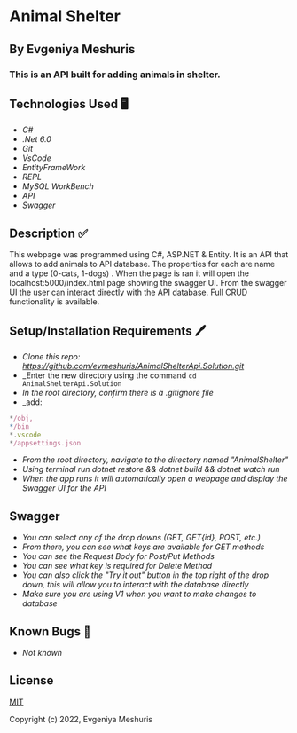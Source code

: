 # Animal Shelter

## By **Evgeniya Meshuris**

### This is an API built for adding animals in shelter.

## Technologies Used 🖥️

* _C#_
* _.Net 6.0_
* _Git_
* _VsCode_
* _EntityFrameWork_
* _REPL_
* _MySQL WorkBench_
* _API_
* _Swagger_

## Description ✅

This webpage was programmed using C#, ASP.NET & Entity. It is an API that allows to add animals to API database. The properties for each are name and a type (0-cats, 1-dogs) . When the page is ran it will open the localhost:5000/index.html page showing the swagger UI. From the swagger UI the user can interact directly with the API database. Full CRUD functionality is available.

## Setup/Installation Requirements 🖊️

* _Clone this repo: <https://github.com/evmeshuris/AnimalShelterApi.Solution.git>_
* _Enter the new directory using the command ```cd AnimalShelterApi.Solution```
* _In the root directory, confirm there is a .gitignore file_
* _add:

```js
*/obj,
*/bin
*.vscode
*/appsettings.json
```

* _From the root directory, navigate to the directory named "AnimalShelter"_
* _Using terminal run dotnet restore && dotnet build && dotnet watch run_
* _When the app runs it will automatically open a webpage and display the Swagger UI for the API_


## Swagger

* _You can select any of the drop downs (GET, GET{id}, POST, etc.)_
* _From there, you can see what keys are available for GET methods_
* _You can see the Request Body for Post/Put Methods_
* _You can see what key is required for Delete Method_
* _You can also click the "Try it out" button in the top right of the drop down, this will allow you to interact with the database directly_
* _Make sure you are using V1 when you want to make changes to database_

## Known Bugs 🐛

* _Not known_

## License

[MIT](LICENSE)



Copyright (c) 2022, Evgeniya Meshuris

